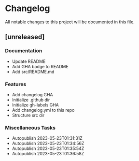 # Changelog

All notable changes to this project will be documented in this file.

## [unreleased]

### Documentation

- Update README
- Add GHA badge to README
- Add src/README.md

### Features

- Add changelog GHA
- Initialize .github dir
- Initialize gh-labels GHA
- Add changelog.yml to this repo
- Structure src dir

### Miscellaneous Tasks

- Autopublish 2023-05-23T01:31:31Z
- Autopublish 2023-05-23T01:34:56Z
- Autopublish 2023-05-23T01:35:54Z
- Autopublish 2023-05-23T01:36:58Z

<!-- generated by git-cliff -->
